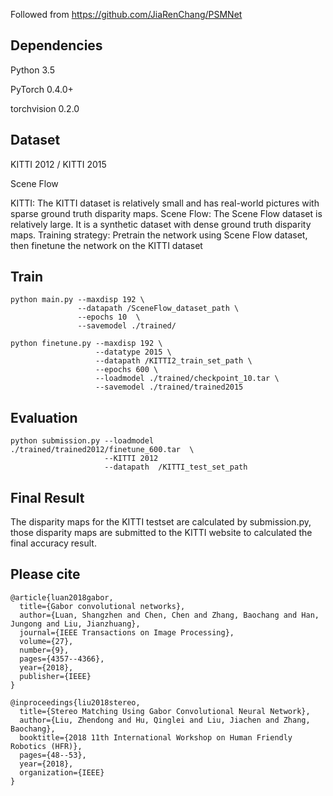 Followed from https://github.com/JiaRenChang/PSMNet

## Dependencies

Python 3.5

PyTorch 0.4.0+

torchvision 0.2.0

## Dataset
KITTI 2012 / KITTI 2015

Scene Flow

KITTI: The KITTI dataset is relatively small and has real-world pictures with sparse ground truth disparity maps.
Scene Flow: The Scene Flow dataset is relatively large. It is a synthetic dataset with dense ground truth disparity maps.
Training strategy: Pretrain the network using Scene Flow dataset, then finetune the network on the KITTI dataset

## Train
```
python main.py --maxdisp 192 \
               --datapath /SceneFlow_dataset_path \
               --epochs 10  \
               --savemodel ./trained/

python finetune.py --maxdisp 192 \
                   --datatype 2015 \
                   --datapath /KITTI2_train_set_path \
                   --epochs 600 \
                   --loadmodel ./trained/checkpoint_10.tar \
                   --savemodel ./trained/trained2015
```
## Evaluation
```
python submission.py --loadmodel ./trained/trained2012/finetune_600.tar  \
                     --KITTI 2012
                     --datapath  /KITTI_test_set_path
```
## Final Result
The disparity maps for the KITTI testset are calculated by submission.py, those disparity maps are submitted to the KITTI website to calculated the final accuracy result.

## Please cite

```
@article{luan2018gabor,
  title={Gabor convolutional networks},
  author={Luan, Shangzhen and Chen, Chen and Zhang, Baochang and Han, Jungong and Liu, Jianzhuang},
  journal={IEEE Transactions on Image Processing},
  volume={27},
  number={9},
  pages={4357--4366},
  year={2018},
  publisher={IEEE}
}

@inproceedings{liu2018stereo,
  title={Stereo Matching Using Gabor Convolutional Neural Network},
  author={Liu, Zhendong and Hu, Qinglei and Liu, Jiachen and Zhang, Baochang},
  booktitle={2018 11th International Workshop on Human Friendly Robotics (HFR)},
  pages={48--53},
  year={2018},
  organization={IEEE}
}
```